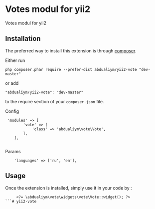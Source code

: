 Votes modul for yii2
====================
Votes modul for yii2

Installation
------------

The preferred way to install this extension is through [composer](http://getcomposer.org/download/).

Either run

```
php composer.phar require --prefer-dist abdualiym/yii2-vote "dev-master"
```

or add

```
"abdualiym/yii2-vote": "dev-master"
```

to the require section of your `composer.json` file.

Config

```
 'modules' => [
        'vote' => [
            'class' => 'abdualiym\vote\Vote',
        ],
    ],
    
```
Params
```
    'languages' => ['ru', 'en'],
```

Usage
-----

Once the extension is installed, simply use it in your code by  :

```
     <?= \abdualiym\vote\widgets\vote\Vote::widget(); ?>
```# yii2-vote
